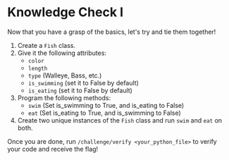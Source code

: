 # Knowledge Check I

Now that you have a grasp of the basics, let's try and tie them together!

1. Create a `Fish` class.
2. Give it the following attributes:
	- `color`
	- `length`
	- `type` (Walleye, Bass, etc.)
	- `is_swimming` (set it to False by default)
	- `is_eating` (set it to False by default)
3. Program the following methods:
	- `swim` (Set is_swimming to True, and is_eating to False)
	- `eat` (Set is_eating to True, and is_swimming to False)
4. Create two unique instances of the `Fish` class and run `swim` and `eat` on both.

Once you are done, run `/challenge/verify <your_python_file>` to verify your code and receive the flag!
